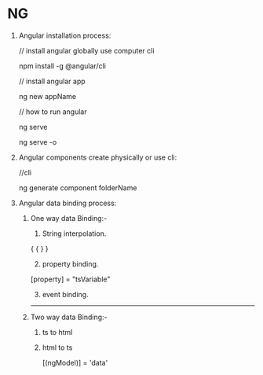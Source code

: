 # NG 

1. Angular installation process:  
   
   // install angular globally use computer cli
   
      npm install -g @angular/cli

   // install angular app

      ng new appName

   // how to run angular

      ng serve

      ng serve -o


2. Angular components create physically or use cli: 
    
    //cli

      ng generate component folderName

3. Angular data binding process:

    1. One way data Binding:-
   
       1. String interpolation. 

         { { } }

       2. property binding. 

         [property] = "tsVariable"

       3. event binding.

         ****
   
    2. Two way data Binding:-

       1. ts to html
       2. html to ts  
       
            [(ngModel)] = 'data'